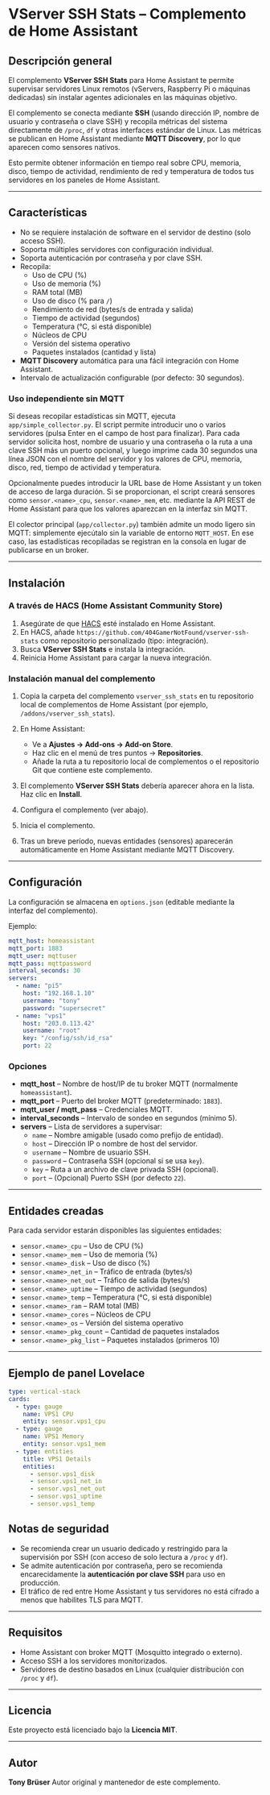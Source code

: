 # VServer SSH Stats – Complemento de Home Assistant

## Descripción general
El complemento **VServer SSH Stats** para Home Assistant te permite supervisar servidores Linux remotos (vServers, Raspberry Pi o máquinas dedicadas) sin instalar agentes adicionales en las máquinas objetivo.

El complemento se conecta mediante **SSH** (usando dirección IP, nombre de usuario y contraseña o clave SSH) y recopila métricas del sistema directamente de `/proc`, `df` y otras interfaces estándar de Linux.
Las métricas se publican en Home Assistant mediante **MQTT Discovery**, por lo que aparecen como sensores nativos.

Esto permite obtener información en tiempo real sobre CPU, memoria, disco, tiempo de actividad, rendimiento de red y temperatura de todos tus servidores en los paneles de Home Assistant.

---

## Características
- No se requiere instalación de software en el servidor de destino (solo acceso SSH).
- Soporta múltiples servidores con configuración individual.
- Soporta autenticación por contraseña y por clave SSH.
- Recopila:
  - Uso de CPU (%)
  - Uso de memoria (%)
  - RAM total (MB)
  - Uso de disco (% para `/`)
  - Rendimiento de red (bytes/s de entrada y salida)
  - Tiempo de actividad (segundos)
  - Temperatura (°C, si está disponible)
  - Núcleos de CPU
  - Versión del sistema operativo
  - Paquetes instalados (cantidad y lista)
- **MQTT Discovery** automática para una fácil integración con Home Assistant.
- Intervalo de actualización configurable (por defecto: 30 segundos).

### Uso independiente sin MQTT

Si deseas recopilar estadísticas sin MQTT, ejecuta `app/simple_collector.py`. El script permite introducir uno o varios servidores (pulsa Enter en el campo de host para finalizar). Para cada servidor solicita host, nombre de usuario y una contraseña o la ruta a una clave SSH más un puerto opcional, y luego imprime cada 30 segundos una línea JSON con el nombre del servidor y los valores de CPU, memoria, disco, red, tiempo de actividad y temperatura.

Opcionalmente puedes introducir la URL base de Home Assistant y un token de acceso de larga duración. Si se proporcionan, el script creará sensores como `sensor.<name>_cpu`, `sensor.<name>_mem`, etc. mediante la API REST de Home Assistant para que los valores aparezcan en la interfaz sin MQTT.

El colector principal (`app/collector.py`) también admite un modo ligero sin MQTT: simplemente ejecútalo sin la variable de entorno `MQTT_HOST`. En ese caso, las estadísticas recopiladas se registran en la consola en lugar de publicarse en un broker.

---

## Instalación

### A través de HACS (Home Assistant Community Store)
1. Asegúrate de que [HACS](https://hacs.xyz) esté instalado en Home Assistant.
2. En HACS, añade `https://github.com/404GamerNotFound/vserver-ssh-stats` como repositorio personalizado (tipo: integración).
3. Busca **VServer SSH Stats** e instala la integración.
4. Reinicia Home Assistant para cargar la nueva integración.

### Instalación manual del complemento
1. Copia la carpeta del complemento `vserver_ssh_stats` en tu repositorio local de complementos de Home Assistant (por ejemplo, `/addons/vserver_ssh_stats`).

2. En Home Assistant:
   - Ve a **Ajustes → Add-ons → Add-on Store**.
   - Haz clic en el menú de tres puntos → **Repositories**.
   - Añade la ruta a tu repositorio local de complementos o el repositorio Git que contiene este complemento.

3. El complemento **VServer SSH Stats** debería aparecer ahora en la lista. Haz clic en **Install**.

4. Configura el complemento (ver abajo).

5. Inicia el complemento.

6. Tras un breve período, nuevas entidades (sensores) aparecerán automáticamente en Home Assistant mediante MQTT Discovery.

---

## Configuración

La configuración se almacena en `options.json` (editable mediante la interfaz del complemento).

Ejemplo:

```yaml
mqtt_host: homeassistant
mqtt_port: 1883
mqtt_user: mqttuser
mqtt_pass: mqttpassword
interval_seconds: 30
servers:
  - name: "pi5"
    host: "192.168.1.10"
    username: "tony"
    password: "supersecret"
  - name: "vps1"
    host: "203.0.113.42"
    username: "root"
    key: "/config/ssh/id_rsa"
    port: 22
```

### Opciones
- **mqtt_host** – Nombre de host/IP de tu broker MQTT (normalmente `homeassistant`).
- **mqtt_port** – Puerto del broker MQTT (predeterminado: `1883`).
- **mqtt_user / mqtt_pass** – Credenciales MQTT.
- **interval_seconds** – Intervalo de sondeo en segundos (mínimo 5).
- **servers** – Lista de servidores a supervisar:
  - `name` – Nombre amigable (usado como prefijo de entidad).
  - `host` – Dirección IP o nombre de host del servidor.
  - `username` – Nombre de usuario SSH.
  - `password` – Contraseña SSH (opcional si se usa `key`).
  - `key` – Ruta a un archivo de clave privada SSH (opcional).
  - `port` – (Opcional) Puerto SSH (por defecto `22`).

---

## Entidades creadas

Para cada servidor estarán disponibles las siguientes entidades:

- `sensor.<name>_cpu` – Uso de CPU (%)
- `sensor.<name>_mem` – Uso de memoria (%)
- `sensor.<name>_disk` – Uso de disco (%)
- `sensor.<name>_net_in` – Tráfico de entrada (bytes/s)
- `sensor.<name>_net_out` – Tráfico de salida (bytes/s)
- `sensor.<name>_uptime` – Tiempo de actividad (segundos)
- `sensor.<name>_temp` – Temperatura (°C, si está disponible)
- `sensor.<name>_ram` – RAM total (MB)
- `sensor.<name>_cores` – Núcleos de CPU
- `sensor.<name>_os` – Versión del sistema operativo
- `sensor.<name>_pkg_count` – Cantidad de paquetes instalados
- `sensor.<name>_pkg_list` – Paquetes instalados (primeros 10)

---

## Ejemplo de panel Lovelace

```yaml
type: vertical-stack
cards:
  - type: gauge
    name: VPS1 CPU
    entity: sensor.vps1_cpu
  - type: gauge
    name: VPS1 Memory
    entity: sensor.vps1_mem
  - type: entities
    title: VPS1 Details
    entities:
      - sensor.vps1_disk
      - sensor.vps1_net_in
      - sensor.vps1_net_out
      - sensor.vps1_uptime
      - sensor.vps1_temp
```

## Notas de seguridad
- Se recomienda crear un usuario dedicado y restringido para la supervisión por SSH (con acceso de solo lectura a `/proc` y `df`).
- Se admite autenticación por contraseña, pero se recomienda encarecidamente la **autenticación por clave SSH** para uso en producción.
- El tráfico de red entre Home Assistant y tus servidores no está cifrado a menos que habilites TLS para MQTT.

---

## Requisitos
- Home Assistant con broker MQTT (Mosquitto integrado o externo).
- Acceso SSH a los servidores monitorizados.
- Servidores de destino basados en Linux (cualquier distribución con `/proc` y `df`).

---

## Licencia
Este proyecto está licenciado bajo la **Licencia MIT**.

---

## Autor
**Tony Brüser**
Autor original y mantenedor de este complemento.
